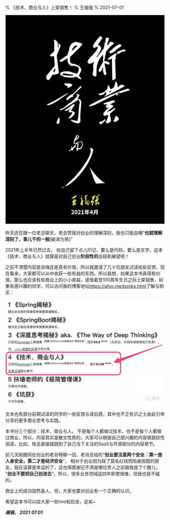 % 《技术、商业与人》上架销售！
% 王福强
% 2021-07-01

![](images/tek_com_human_book_cover.jpg)​

昨天还在跟一位老总聊天，老总赞我对创业的理解深刻，我也只能自嘲“**也就理解深刻了，事儿干的一般**[破涕为笑]”

2021年上半年已然过去， 给自己留下点儿印记，要么是代码，要么是文字，这本《技术、商业与人》就算是对自己创业**阶段性的**总结和展望吧！


之前不清楚内容是自嗨还是真有价值，所以就邀请了几十位朋友试读给些反馈，现在看来，大家都可以从中收获一些有益的东西。所以我想，如果这本书真得有价值，那么也应该有些商业上的小小收益，遂借着党100周年生日之际上架销售，如果有感兴趣的同学，可以访问我的博客地址<https://afoo.me/books.html>了解与购买：


![](images/26501625103509_.pic.jpg)



文末也有部分前期试读的同学的一些反馈与读后感，其中也不乏有识之士由此引申分享的更多商业思考与实践。



本书分三个部分：技术、商业与人， 不是每个人都做过技术，也不是每个人都做过商业，所以，内容其实是散文性质的，大家可以根据自己感兴趣的内容做跳跃性阅读，比如，桂总直接就跳到了自己当下关注的SaaS与开源部分的内容章节。



前几天刚跟同在创业的老肖畅聊一回，老肖总结的“**创业要注意两个安全：第一是人身安全，第二才是经济安全**”， 相对于创业因为踩了莫名红线而陷身囹圄的朋友，我应该算是幸运的了，这也得感谢记不清是哪位贵人之前跟我提了个醒儿， “**创业不要把自己创进去**”，所以，很多业务领域这四年即使很难，但我也是不碰的。


商业上的成功固然喜人，但，大家也要对创业有一个正确的认识。

希望这本书可以给大家一些hint和启发，足矣~


***福强， 2021.07.01***



